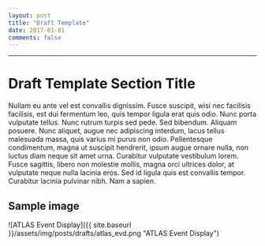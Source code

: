 ```yaml
---
layout: post
title: "Draft Template"
date: 2017-01-01
comments: false
---
```


------

# Draft Template Section Title

Nullam eu ante vel est convallis dignissim.  Fusce suscipit, wisi nec
facilisis facilisis, est dui fermentum leo, quis tempor ligula erat
quis odio.  Nunc porta vulputate tellus.  Nunc rutrum turpis sed pede.
Sed bibendum.  Aliquam posuere.  Nunc aliquet, augue nec adipiscing
interdum, lacus tellus malesuada massa, quis varius mi purus non odio.
Pellentesque condimentum, magna ut suscipit hendrerit, ipsum augue
ornare nulla, non luctus diam neque sit amet urna.  Curabitur
vulputate vestibulum lorem.  Fusce sagittis, libero non molestie
mollis, magna orci ultrices dolor, at vulputate neque nulla lacinia
eros.  Sed id ligula quis est convallis tempor.  Curabitur lacinia
pulvinar nibh.  Nam a sapien.

## Sample image

![ATLAS Event Display]({{ site.baseurl }}/assets/img/posts/drafts/atlas_evd.png "ATLAS Event Display")
